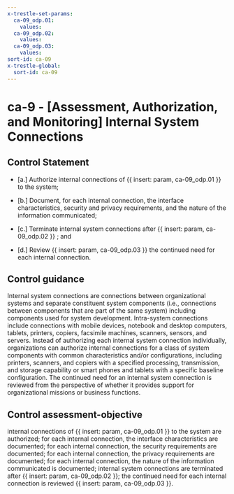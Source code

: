 ```yaml
---
x-trestle-set-params:
  ca-09_odp.01:
    values:
  ca-09_odp.02:
    values:
  ca-09_odp.03:
    values:
sort-id: ca-09
x-trestle-global:
  sort-id: ca-09
---
```


# ca-9 - \[Assessment, Authorization, and Monitoring\] Internal System Connections

## Control Statement

- \[a.\] Authorize internal connections of {{ insert: param, ca-09_odp.01 }} to the system;

- \[b.\] Document, for each internal connection, the interface characteristics, security and privacy requirements, and the nature of the information communicated;

- \[c.\] Terminate internal system connections after {{ insert: param, ca-09_odp.02 }} ; and

- \[d.\] Review {{ insert: param, ca-09_odp.03 }} the continued need for each internal connection.

## Control guidance

Internal system connections are connections between organizational systems and separate constituent system components (i.e., connections between components that are part of the same system) including components used for system development. Intra-system connections include connections with mobile devices, notebook and desktop computers, tablets, printers, copiers, facsimile machines, scanners, sensors, and servers. Instead of authorizing each internal system connection individually, organizations can authorize internal connections for a class of system components with common characteristics and/or configurations, including printers, scanners, and copiers with a specified processing, transmission, and storage capability or smart phones and tablets with a specific baseline configuration. The continued need for an internal system connection is reviewed from the perspective of whether it provides support for organizational missions or business functions.

## Control assessment-objective

internal connections of {{ insert: param, ca-09_odp.01 }} to the system are authorized;
for each internal connection, the interface characteristics are documented;
for each internal connection, the security requirements are documented;
for each internal connection, the privacy requirements are documented;
for each internal connection, the nature of the information communicated is documented;
internal system connections are terminated after {{ insert: param, ca-09_odp.02 }};
the continued need for each internal connection is reviewed {{ insert: param, ca-09_odp.03 }}.
